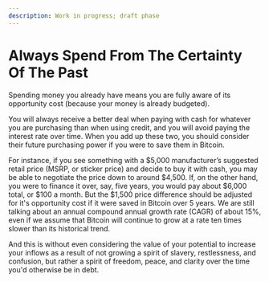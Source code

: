 ```yaml
---
description: Work in progress; draft phase
---
```


# Always Spend From The Certainty Of The Past

Spending money you already have means you are fully aware of its opportunity cost (because your money is already budgeted).

You will always receive a better deal when paying with cash for whatever you are purchasing than when using credit, and you will avoid paying the interest rate over time. When you add up these two, you should consider their future purchasing power if you were to save them in Bitcoin.

For instance, if you see something with a $5,000 manufacturer’s suggested retail price (MSRP, or sticker price) and decide to buy it with cash, you may be able to negotiate the price down to around $4,500. If, on the other hand, you were to finance it over, say, five years, you would pay about $6,000 total, or $100 a month. But the $1,500 price difference should be adjusted for it's opportunity cost if it were saved in Bitcoin over 5 years. We are still talking about an annual compound annual growth rate (CAGR) of about 15%, even if we assume that Bitcoin will continue to grow at a rate ten times slower than its historical trend.

And this is without even considering the value of your potential to increase your inflows as a result of not growing a spirit of slavery, restlessness, and confusion, but rather a spirit of freedom, peace, and clarity over the time you'd otherwise be in debt.
